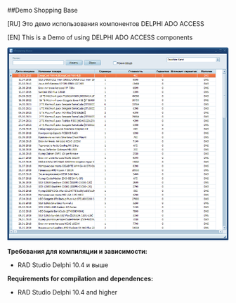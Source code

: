 ﻿##Demo Shopping Base

[RU]
Это демо использования компонентов DELPHI ADO ACCESS

[EN] 
This is a Demo of using DELPHI ADO ACCESS components

![Screenshot](https://github.com/superbot-coder/ShoppingBase/blob/main/image/ScreenShot-01.PNG "")

**Требования для компиляции и зависимости:**
- RAD Studio Delphi 10.4 и выше


**Requirements for compilation and dependences:**
- RAD Studio Delphi 10.4 and higher

